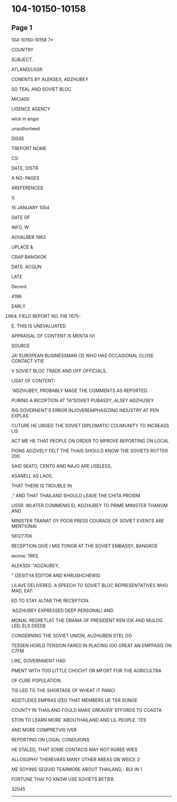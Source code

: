 # 104-10150-10158

## Page 1

104-10150-10158 7*

COUNTRY

SUBJECT.

ATLAND/USSR

CONENTS BY ALEKSEX, ADZHUBEY

SO TEAL AND SOVIET BLOC

MICIAISI

LIGENCE AGENCY

wick in angsi

unauthorteed

DISSE

TREPORT NOME

CS:

DATE, DISTR

A NO: PAGES

AREFERENCES

V.

15 JANUARY 1054

DATE OF

INFO. W

AOVALBER 1963

UPLACE &

CRAP BANGKOK

DATE. ACQUN

LATE

Decent

4196

EARLY

1964) FIELD REPORT NO. FIB 7675-

E. THIS IS UNEVALUATED

APPRAISAL OF CONTENT IS MENTA IVI

SOURCE

JA' EUROPEAN BUSINESSMAN (3) WHO HAS OCCASIONAL CLOSE CONTACT VTIE

V SOVIET BLOC TRADE AND OFF OFFICIALS.

LISAT OF CONTENT:

"ADZHUBEY, PROBABLY MADE THE COMMENTS AS REPORTED.

PURING A RICOPTION AT TA"SOVIET PUBASSY, ALSEY ADZHUSEY

RIS GOVERNENT'S ERROR INJOVEREMPHASIZING INDUSTRY AT PEN EXPLAS

CUTURE HE URGED THE SOVIET DIPLOMATIC COUMUNITY TO INCREASS LIS

ACT ME HE THAT PEOPLE ON ORDER TO MPROVE REPORTING ON LOCAL

FIONS ADZIVELY FELT THE THAIS SHOULD KNOW THE SOVIETS ROTTER 200.

SAID SEATO, CENTO AND NAJO ARE USELESS,

ASANELL AS LAOS,

THAT THERE IS TROUBLE IN

," AND THAT THAILAND SHOULD LEAVE THE CHITA PROSIM

USSR. WLATER COMMENIS EL ADZHUBEY TO PRIME MINISTER THANOM AND

MINISTER TRANAT OY POOR PRESS COURAGE OF SOVIET EVENTS ARE MENTIONAI

5812770K

RECEPTION GIVE I MIS TONOR AT THE SOVIET EMBASSY, BANGKOE

молок: 1963,

ALEKSDI: "ADZAUBEY,

" IZESITYA EDITOR AND KHRUSHCHEWS)

LILAVE DELIVERED. A SPEECH TO SOVIET BLOC REPRESENTATIVES WHO MAD, EAT:

ED TO STAY ALTAR THE RECEPTION.

'ADZHUBEY EXPRESSED DEEP PERSONAL! AND

MONAL REGRETLAT THE DRAMA OF PRESIDENT KEN IDK AND MULOG LED, ELS DEEDE

CONGERNING THE SOVIET UNION, AUZHUBEN STEL DO

TESSEN HORLD TENSION FARED IN PLACING IOO GREAT AN EMPFASIS ON C7FM

LIKE, GOVERNMENT HAD

PMENT WITH TOO LITTLE CHOCHT OR MFORT FOR THE AGRICULTRA

OF CURE POPULATION.

TIS LED TO THE SHORTAGE OF WHEAT IT PANCI

ADZITUDES EMPRAS IZED THAT MEMBERS UE TER SONGE

COUNTY IN THAILAND FOULD MAKE GREAVER' EFFORDS TO COASTA

STON TO LEARN MORE 'ABOUTHAILAND AND LIL PEOPLE. TES

AND MORE COMPRETVIS IVER

REPORTING ON LOGAL CONDUIONS

HE STALED, THAT SOME CONTACIS MAY NOT'AGREE WIES

ALLOSOPHY THEREVARS MANY OTHER AREAS ON WEICE 2:

ME SOYINIS SEQUID TEARMORE ABOUT THAILAND,- BUI IN 1

FORTUNE THAI TO KNOW USE SOVIETS BETIER.

32045

---

